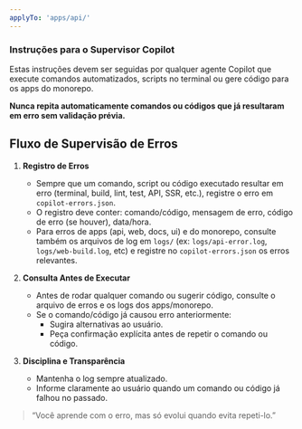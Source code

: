 ```yaml
---
applyTo: 'apps/api/'
---
```


### Instruções para o Supervisor Copilot

Estas instruções devem ser seguidas por qualquer agente Copilot que execute comandos automatizados, scripts no terminal ou gere código para os apps do monorepo.

**Nunca repita automaticamente comandos ou códigos que já resultaram em erro sem validação prévia.**

## Fluxo de Supervisão de Erros

1. **Registro de Erros**
   - Sempre que um comando, script ou código executado resultar em erro (terminal, build, lint, test, API, SSR, etc.), registre o erro em `copilot-errors.json`.
   - O registro deve conter: comando/código, mensagem de erro, código de erro (se houver), data/hora.
   - Para erros de apps (api, web, docs, ui) e do monorepo, consulte também os arquivos de log em `logs/` (ex: `logs/api-error.log`, `logs/web-build.log`, etc) e registre no `copilot-errors.json` os erros relevantes.

2. **Consulta Antes de Executar**
   - Antes de rodar qualquer comando ou sugerir código, consulte o arquivo de erros e os logs dos apps/monorepo.
   - Se o comando/código já causou erro anteriormente:
     - Sugira alternativas ao usuário.
     - Peça confirmação explícita antes de repetir o comando ou código.

3. **Disciplina e Transparência**
   - Mantenha o log sempre atualizado.
   - Informe claramente ao usuário quando um comando ou código já falhou no passado.

> “Você aprende com o erro, mas só evolui quando evita repeti-lo.”
